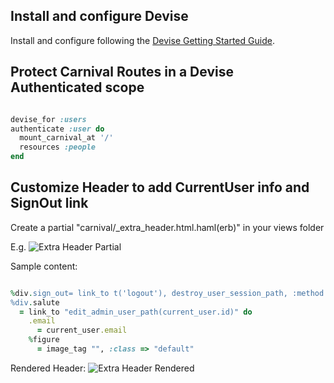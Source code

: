 ## Install and configure Devise
Install and configure following the [Devise Getting Started Guide](https://github.com/plataformatec/devise#getting-started).

## Protect Carnival Routes in a Devise Authenticated scope

```ruby 

devise_for :users
authenticate :user do
  mount_carnival_at '/'
  resources :people
end
```
  
## Customize Header to add CurrentUser info and SignOut link

Create a partial "carnival/_extra_header.html.haml(erb)" in your views folder

E.g. ![Extra Header Partial](https://dl.dropboxusercontent.com/u/2134454/cdn/carnival/carnival-extra-header-sample-file.png)

Sample content:
```ruby

%div.sign_out= link_to t('logout'), destroy_user_session_path, :method => :delete
%div.salute
  = link_to "edit_admin_user_path(current_user.id)" do
    .email
      = current_user.email
    %figure
      = image_tag "", :class => "default"
``` 

Rendered Header: ![Extra Header Rendered](https://dl.dropboxusercontent.com/u/2134454/cdn/carnival/carnival-extra-header-rendered.png)

